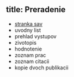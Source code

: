 title: Preradenie
---

* [stranka sav](https://www.sav.sk/index.php?lang=sk&charset=&doc=sas-commission&folder_no=136)
* uvodny list
* prehlad vystupov
* zivotopis
* hodnotenie
* zoznam prac
* zoznam citacii
* kopie dvoch publikacii